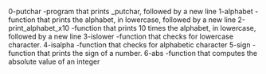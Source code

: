 0-putchar -program that prints _putchar, followed by a new line
1-alphabet -function that prints the alphabet, in lowercase, followed by a new line
2-print_alphabet_x10 -function that prints 10 times the alphabet, in lowercase, followed by a new line
3-islower -function that checks for lowercase character.
4-isalpha -function that checks for alphabetic character
5-sign -function that prints the sign of a number.
6-abs -function that computes the absolute value of an integer
